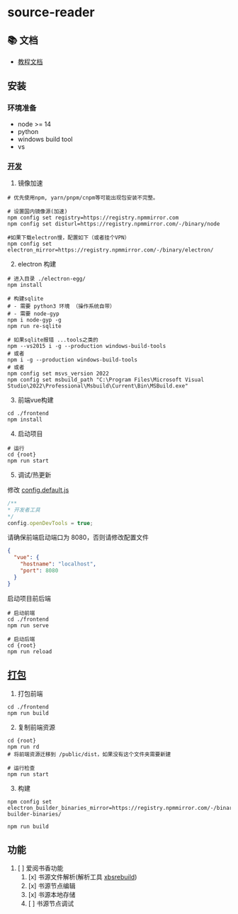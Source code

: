# source-reader

## 📚 文档
- [教程文档](https://www.yuque.com/u34495/mivcfg)

## 安装

### 环境准备

+ node >= 14
+ python
+ windows build tool
+ vs

### [开发](https://www.yuque.com/u34495/mivcfg/ltgte9)

1. 镜像加速

```shell
# 优先使用npm, yarn/pnpm/cnpm等可能出现包安装不完整。

# 设置国内镜像源(加速)
npm config set registry=https://registry.npmmirror.com
npm config set disturl=https://registry.npmmirror.com/-/binary/node

#如果下载electron慢，配置如下（或者挂个VPN）
npm config set electron_mirror=https://registry.npmmirror.com/-/binary/electron/
```
2. electron 构建

```shell
# 进入目录 ./electron-egg/
npm install

# 构建sqlite
# - 需要 python3 环境 （操作系统自带）
# - 需要 node-gyp
npm i node-gyp -g
npm run re-sqlite

# 如果sqlite报错 ...tools之类的
npm --vs2015 i -g --production windows-build-tools
# 或者 
npm i -g --production windows-build-tools 
# 或者
npm config set msvs_version 2022
npm config set msbuild_path "C:\Program Files\Microsoft Visual Studio\2022\Professional\Msbuild\Current\Bin\MSBuild.exe"
```
3. 前端vue构建

```shell
cd ./frontend
npm install
```

4. 启动项目

```shell
# 运行
cd {root}
npm run start
```

5. 调试/热更新

修改 [config.default.js](electron/config/config.default.js)

```js
/**
* 开发者工具
*/
config.openDevTools = true;
```

请确保前端启动端口为 8080，否则请修改配置文件

```json
{
  "vue": {
    "hostname": "localhost",
    "port": 8080
  }
}
```
启动项目前后端

```shell
# 启动前端
cd ./frontend
npm run serve

# 启动后端
cd {root}
npm run reload
```


## [打包](https://www.yuque.com/u34495/mivcfg/fro580)

1. 打包前端

```shell
cd ./frontend
npm run build
```

2. 复制前端资源

```shell
cd {root}
npm run rd
# 将前端资源迁移到 /public/dist，如果没有这个文件夹需要新建

# 运行检查
npm run start
```
3. 构建

```shell
npm config set electron_builder_binaries_mirror=https://registry.npmmirror.com/-/binary/electron-builder-binaries/

npm run build
```

## 功能

1. [ ] 爱阅书香功能
   1. [x] 书源文件解析(解析工具 [xbsrebuild](https://github.com/ne1llee/xbsrebuild.git))
   2. [x] 书源节点编辑
   3. [x] 书源本地存储
   4. [ ] 书源节点调试
